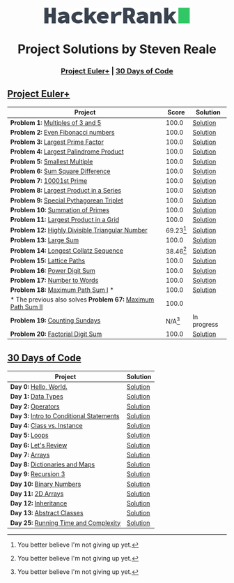 <!-- Concept and Inspiration by Jerry Balderas ( https://github.com/midnjerry/HackerRank )-->

<p align="center"> <a href = "https://www.hackerrank.com/StevenMReale"><img src = "hackerrank_logo.png"></a> </p>
<h1 align = "center">Project Solutions by Steven Reale</h2>

<h3 align = "center"> <a href = "#project-euler">Project Euler+</a> | <a href = "#30-days-of-code">30 Days of Code</a> </h3>

## [Project Euler+](https://www.hackerrank.com/results/projecteuler/StevenMReale)
| Project                                                                                                                                  | Score     | Solution                                                                     |
|------------------------------------------------------------------------------------------------------------------------------------------|-----------|------------------------------------------------------------------------------|
| **Problem 1:** [Multiples of 3 and 5](https://www.hackerrank.com/contests/projecteuler/challenges/euler001/)                             | 100.0     | [Solution](src/steven/reale/euler/EulerExercise001.java)                     |
| **Problem 2:** [Even Fibonacci numbers](https://www.hackerrank.com/contests/projecteuler/challenges/euler002//)                          | 100.0     | [Solution](src/steven/reale/euler/EulerExercise002.java)                     |
| **Problem 3:** [Largest Prime Factor](https://www.hackerrank.com/contests/projecteuler/challenges/euler003/)                             | 100.0     | [Solution](src/steven/reale/euler/EulerExercise003.java)                     |
| **Problem 4:** [Largest Palindrome Product](https://www.hackerrank.com/contests/projecteuler/challenges/euler004/)                       | 100.0     | [Solution](src/steven/reale/euler/EulerExercise004.java)                     |
| **Problem 5:** [Smallest Multiple](https://www.hackerrank.com/contests/projecteuler/challenges/euler005/)                                | 100.0     | [Solution](src/steven/reale/euler/EulerExercise005.java)                     |
| **Problem 6:** [Sum Square Difference](https://www.hackerrank.com/contests/projecteuler/challenges/euler006/)                            | 100.0     | [Solution](src/steven/reale/euler/EulerExercise006.java)                     |
| **Problem 7:** [10001st Prime](https://www.hackerrank.com/contests/projecteuler/challenges/euler007/)                                    | 100.0     | [Solution](src/steven/reale/euler/EulerExercise007.java)                     |
| **Problem 8:** [Largest Product in a Series](https://www.hackerrank.com/contests/projecteuler/challenges/euler008/)                      | 100.0     | [Solution](src/steven/reale/euler/EulerExercise008.java)                     |
| **Problem 9:** [Special Pythagorean Triplet](https://www.hackerrank.com/contests/projecteuler/challenges/euler009/)                      | 100.0     | [Solution](src/steven/reale/euler/EulerExercise009.java)                     |
| **Problem 10:** [Summation of Primes](https://www.hackerrank.com/contests/projecteuler/challenges/euler010/)                             | 100.0     | [Solution](src/steven/reale/euler/EulerExercise010.java)                     |
| **Problem 11:** [Largest Product in a Grid](https://www.hackerrank.com/contests/projecteuler/challenges/euler011/)                       | 100.0     | [Solution](src/steven/reale/euler/EulerExercise011.java)                     |
| **Problem 12:** [Highly Divisible Triangular Number](https://www.hackerrank.com/contests/projecteuler/challenges/euler012/)              | 69.23[^1] | [Solution](src/steven/reale/euler/EulerExercise012.java)                     |
| **Problem 13:** [Large Sum](https://www.hackerrank.com/contests/projecteuler/challenges/euler013/)                                       | 100.0     | [Solution](src/steven/reale/euler/EulerExercise013.java)                     |
| **Problem 14:** [Longest Collatz Sequence](https://www.hackerrank.com/contests/projecteuler/challenges/euler014/)                        | 38.46[^1] | [Solution](src/steven/reale/euler/EulerExercise014.java)                     |
| **Problem 15:** [Lattice Paths](https://www.hackerrank.com/contests/projecteuler/challenges/euler015/)                                   | 100.0     | [Solution](src/steven/reale/euler/EulerExercise015.java)                     |
| **Problem 16:** [Power Digit Sum](https://www.hackerrank.com/contests/projecteuler/challenges/euler016/)                                 | 100.0     | [Solution](src/steven/reale/euler/EulerExercise016.java)                     |
| **Problem 17:** [Number to Words](https://www.hackerrank.com/contests/projecteuler/challenges/euler017/)                                 | 100.0     | [Solution](src/steven/reale/euler/EulerExercise017.java)                     |
| **Problem 18:** [Maximum Path Sum I](https://www.hackerrank.com/contests/projecteuler/challenges/euler018/) \*                           | 100.0     | [Solution](src/steven/reale/euler/EulerExercise018.java)                     |
| \* The previous also solves **Problem 67:** [Maximum Path Sum II](https://www.hackerrank.com/contests/projecteuler/challenges/euler067/) | 100.0     |
| **Problem 19:** [Counting Sundays](https://www.hackerrank.com/contests/projecteuler/challenges/euler019/)                                | N/A[^1]   | In progress <!--[Solution](src/steven/reale/euler/EulerExercise019.java) --> |
| **Problem 20:** [Factorial Digit Sum](https://www.hackerrank.com/contests/projecteuler/challenges/euler020/)                             | 100.0     | [Solution](src/steven/reale/euler/EulerExercise020.java)                     |
[^1]: You better believe I'm not giving up yet.

## [30 Days of Code](https://www.hackerrank.com/domains/tutorials/30-days-of-code)
| Project                                                                                                                 | Solution                                           |
|-------------------------------------------------------------------------------------------------------------------------|----------------------------------------------------|
| **Day 0:** [Hello, World.](https://www.hackerrank.com/challenges/30-hello-world/problem)                                | [Solution](src/steven/reale/thirtydays/Day0.java)  |
| **Day 1:** [Data Types](https://www.hackerrank.com/challenges/30-data-types/problem)                                    | [Solution](src/steven/reale/thirtydays/Day1.java)  |
| **Day 2:** [Operators](https://www.hackerrank.com/challenges/30-operators/problem)                                      | [Solution](src/steven/reale/thirtydays/Day2.java)  |
| **Day 3:** [Intro to Conditional Statements](https://www.hackerrank.com/challenges/30-conditional-statements/problem)   | [Solution](src/steven/reale/thirtydays/Day3.java)  |
| **Day 4:** [Class vs. Instance](https://www.hackerrank.com/challenges/30-class-vs-instance/problem)                     | [Solution](src/steven/reale/thirtydays/Day4.java)  |
| **Day 5:** [Loops](https://www.hackerrank.com/challenges/30-loops/problem)                                              | [Solution](src/steven/reale/thirtydays/Day5.java)  |
| **Day 6:** [Let's Review](https://www.hackerrank.com/challenges/30-review-loop/problem)                                 | [Solution](src/steven/reale/thirtydays/Day6.java)  |
| **Day 7:** [Arrays](https://www.hackerrank.com/challenges/30-arrays/problem)                                            | [Solution](src/steven/reale/thirtydays/Day7.java)  |
| **Day 8:** [Dictionaries and Maps](https://www.hackerrank.com/challenges/30-dictionaries-and-maps/problem)              | [Solution](src/steven/reale/thirtydays/Day8.java)  |
| **Day 9:** [Recursion 3](https://www.hackerrank.com/challenges/30-recursion/problem)                                    | [Solution](src/steven/reale/thirtydays/Day9.java)  |
| **Day 10:** [Binary Numbers](https://www.hackerrank.com/challenges/30-binary-numbers/problem)                           | [Solution](src/steven/reale/thirtydays/Day10.java) |
| **Day 11:** [2D Arrays](https://www.hackerrank.com/challenges/30-2d-arrays/problem)                                     | [Solution](src/steven/reale/thirtydays/Day11.java) |
| **Day 12:** [Inheritance](https://www.hackerrank.com/challenges/30-inheritance/problem)                                 | [Solution](src/steven/reale/thirtydays/Day12.java) |
| **Day 13:** [Abstract Classes](https://www.hackerrank.com/challenges/30-abstract-classes/problem)                       | [Solution](src/steven/reale/thirtydays/Day13.java) |
| **Day 25:** [Running Time and Complexity](https://www.hackerrank.com/challenges/30-running-time-and-complexity/problem) | [Solution](src/steven/reale/thirtydays/Day25.java) |
